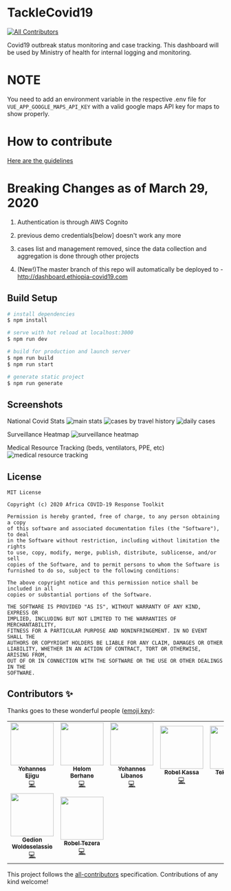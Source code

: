 # TackleCovid19
<!-- ALL-CONTRIBUTORS-BADGE:START - Do not remove or modify this section -->
[![All Contributors](https://img.shields.io/badge/all_contributors-9-orange.svg?style=flat-square)](#contributors-)
<!-- ALL-CONTRIBUTORS-BADGE:END -->

Covid19 outbreak status monitoring and case tracking.
This dashboard will be used by Ministry of health for internal logging and monitoring.

# NOTE
You need to add an environment variable in the respective .env file for ```VUE_APP_GOOGLE_MAPS_API_KEY``` with a valid google maps API key for maps to show properly.

# How to contribute

[Here are the guidelines](CONTRIBUTING.md)


# Breaking Changes as of March 29, 2020
1. Authentication is through AWS Cognito

2. previous demo credentials[below]  doesn't work any more

3. cases list and management removed, since the data collection and aggregation is done through other projects

4. (New!)The master branch of this repo will automatically be deployed to - http://dashboard.ethiopia-covid19.com   



## Build Setup

```bash
# install dependencies
$ npm install

# serve with hot reload at localhost:3000
$ npm run dev

# build for production and launch server
$ npm run build
$ npm run start

# generate static project
$ npm run generate
```

## Screenshots


National Covid Stats
![main stats](https://i.imgur.com/GmFO73b.png)
![cases by travel history](https://i.imgur.com/wBtuOEL.png)
![daily cases](https://i.imgur.com/sd0O7sf.png)




Surveillance Heatmap
![surveillance heatmap](https://i.imgur.com/vgJqjWs.png)




Medical Resource Tracking (beds, ventilators, PPE, etc)
![medical resource tracking](https://i.imgur.com/FbPUsDr.png)




## License
```
MIT License

Copyright (c) 2020 Africa COVID-19 Response Toolkit

Permission is hereby granted, free of charge, to any person obtaining a copy
of this software and associated documentation files (the "Software"), to deal
in the Software without restriction, including without limitation the rights
to use, copy, modify, merge, publish, distribute, sublicense, and/or sell
copies of the Software, and to permit persons to whom the Software is
furnished to do so, subject to the following conditions:

The above copyright notice and this permission notice shall be included in all
copies or substantial portions of the Software.

THE SOFTWARE IS PROVIDED "AS IS", WITHOUT WARRANTY OF ANY KIND, EXPRESS OR
IMPLIED, INCLUDING BUT NOT LIMITED TO THE WARRANTIES OF MERCHANTABILITY,
FITNESS FOR A PARTICULAR PURPOSE AND NONINFRINGEMENT. IN NO EVENT SHALL THE
AUTHORS OR COPYRIGHT HOLDERS BE LIABLE FOR ANY CLAIM, DAMAGES OR OTHER
LIABILITY, WHETHER IN AN ACTION OF CONTRACT, TORT OR OTHERWISE, ARISING FROM,
OUT OF OR IN CONNECTION WITH THE SOFTWARE OR THE USE OR OTHER DEALINGS IN THE
SOFTWARE.
```


## Contributors ✨

Thanks goes to these wonderful people ([emoji key](https://allcontributors.org/docs/en/emoji-key)):

<!-- ALL-CONTRIBUTORS-LIST:START - Do not remove or modify this section -->
<!-- prettier-ignore-start -->
<!-- markdownlint-disable -->
<table>
  <tr>
    <td align="center"><a href="https://github.com/yohane55"><img src="https://avatars0.githubusercontent.com/u/9741727?v=4" width="100px;" alt=""/><br /><sub><b>Yohannes Ejigu</b></sub></a><br /><a href="https://github.com/africa-covid-19-response-toolkit/internal-dashboard/commits?author=yohane55" title="Code">💻</a></td>
    <td align="center"><a href="https://github.com/helomberhane"><img src="https://avatars3.githubusercontent.com/u/8413152?v=4" width="100px;" alt=""/><br /><sub><b>Helom Berhane</b></sub></a><br /><a href="https://github.com/africa-covid-19-response-toolkit/internal-dashboard/commits?author=helomberhane" title="Code">💻</a></td>
    <td align="center"><a href="https://github.com/yohannesHL"><img src="https://avatars1.githubusercontent.com/u/9559892?v=4" width="100px;" alt=""/><br /><sub><b>Yohannes Libanos</b></sub></a><br /><a href="https://github.com/africa-covid-19-response-toolkit/internal-dashboard/commits?author=yohannesHL" title="Code">💻</a></td>
    <td align="center"><a href="https://github.com/rkassa"><img src="https://avatars1.githubusercontent.com/u/201428?v=4" width="100px;" alt=""/><br /><sub><b>Robel Kassa</b></sub></a><br /><a href="https://github.com/africa-covid-19-response-toolkit/internal-dashboard/commits?author=rkassa" title="Code">💻</a></td>
    <td align="center"><a href="https://www.javaonlinecompiler.com"><img src="https://avatars1.githubusercontent.com/u/20665149?v=4" width="100px;" alt=""/><br /><sub><b>Tekle Ayele</b></sub></a><br /><a href="https://github.com/africa-covid-19-response-toolkit/internal-dashboard/commits?author=tekleayele" title="Code">💻</a></td>
    <td align="center"><a href="https://github.com/abelhbeyene"><img src="https://avatars1.githubusercontent.com/u/12272815?v=4" width="100px;" alt=""/><br /><sub><b>Abel</b></sub></a><br /><a href="https://github.com/africa-covid-19-response-toolkit/internal-dashboard/commits?author=abelhbeyene" title="Code">💻</a></td>
    <td align="center"><a href="https://github.com/nabebe"><img src="https://avatars2.githubusercontent.com/u/17017927?v=4" width="100px;" alt=""/><br /><sub><b>Nati Abebe</b></sub></a><br /><a href="https://github.com/africa-covid-19-response-toolkit/internal-dashboard/commits?author=nabebe" title="Code">💻</a></td>
  </tr>
  <tr>
    <td align="center"><a href="https://github.com/gedion"><img src="https://avatars3.githubusercontent.com/u/1224206?v=4" width="100px;" alt=""/><br /><sub><b>Gedion Woldeselassie</b></sub></a><br /><a href="https://github.com/africa-covid-19-response-toolkit/internal-dashboard/commits?author=gedion" title="Code">💻</a></td>
    <td align="center"><a href="https://github.com/rtezera1"><img src="https://avatars1.githubusercontent.com/u/6413973?v=4" width="100px;" alt=""/><br /><sub><b>Robel Tezera</b></sub></a><br /><a href="https://github.com/africa-covid-19-response-toolkit/internal-dashboard/commits?author=rtezera1" title="Code">💻</a></td>
  </tr>
</table>

<!-- markdownlint-enable -->
<!-- prettier-ignore-end -->
<!-- ALL-CONTRIBUTORS-LIST:END -->

This project follows the [all-contributors](https://github.com/all-contributors/all-contributors) specification. Contributions of any kind welcome!
